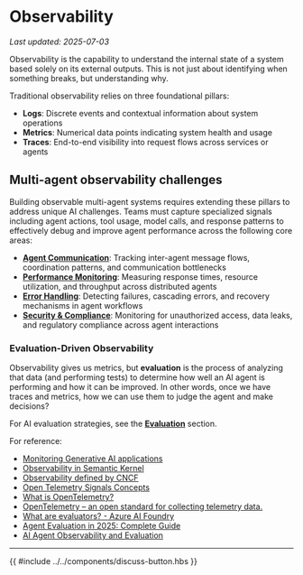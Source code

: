 # Observability

_Last updated: 2025-07-03_

Observability is the capability to understand the internal state of a system
based solely on its external outputs. This is not just about identifying when
something breaks, but understanding why.

Traditional observability relies on three foundational pillars:

- **Logs**: Discrete events and contextual information about system operations
- **Metrics**: Numerical data points indicating system health and usage
- **Traces**: End-to-end visibility into request flows across services or agents

## Multi-agent observability challenges

Building observable multi-agent systems requires extending these pillars to
address unique AI challenges. Teams must capture specialized signals including
agent actions, tool usage, model calls, and response patterns to effectively
debug and improve agent performance across the following core areas:

- **[Agent Communication](./agent-communication.md)**: Tracking inter-agent
  message flows, coordination patterns, and communication bottlenecks
- **[Performance Monitoring](./performance-monitoring.md)**: Measuring response
  times, resource utilization, and throughput across distributed agents
- **[Error Handling](./error-handling.md)**: Detecting failures, cascading
  errors, and recovery mechanisms in agent workflows
- **[Security & Compliance](./security-compliance.md)**: Monitoring for
  unauthorized access, data leaks, and regulatory compliance across agent
  interactions

### Evaluation-Driven Observability

Observability gives us metrics, but **evaluation** is the process of analyzing
that data (and performing tests) to determine how well an AI agent is performing
and how it can be improved. In other words, once we have traces and metrics, how
we can use them to judge the agent and make decisions?

For AI evaluation strategies, see the
**[Evaluation](../evaluation/Evaluation.md)** section.

For reference:

- [Monitoring Generative AI applications](https://learn.microsoft.com/en-us/ai/playbook/technology-guidance/generative-ai/mlops-in-openai/monitoring/monitoring)
- [Observability in Semantic Kernel](https://learn.microsoft.com/en-us/semantic-kernel/concepts/enterprise-readiness/observability/)
- [Observability defined by CNCF](https://www.cncf.io/blog/2024/06/25/your-guide-to-observability-engineering-in-2024/)
- [Open Telemetry Signals Concepts](https://opentelemetry.io/docs/concepts/signals/)
- [What is OpenTelemetry?](https://opentelemetry.io/docs/what-is-opentelemetry/)
- [OpenTelemetry – an open standard for collecting telemetry data.](https://opentelemetry.io/)
- [What are evaluators? - Azure AI Foundry](https://learn.microsoft.com/en-us/azure/ai-foundry/concepts/observability#what-are-evaluators)
- [Agent Evaluation in 2025: Complete Guide](https://orq.ai/blog/agent-evaluation)
- [AI Agent Observability and Evaluation](https://huggingface.co/learn/agents-course/bonus-unit2/what-is-agent-observability-and-evaluation)

---

{{ #include ../../components/discuss-button.hbs }}
